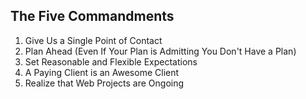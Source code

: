 ##  The Five Commandments

1. Give Us a Single Point of Contact <!-- .element: class="fragment" -->
2. Plan Ahead (Even If Your Plan is Admitting You Don't Have a Plan) <!-- .element: class="fragment" -->
3. Set Reasonable and Flexible Expectations <!-- .element: class="fragment" -->
4. A Paying Client is an Awesome Client <!-- .element: class="fragment" -->
5. Realize that Web Projects are Ongoing <!-- .element: class="fragment" -->
